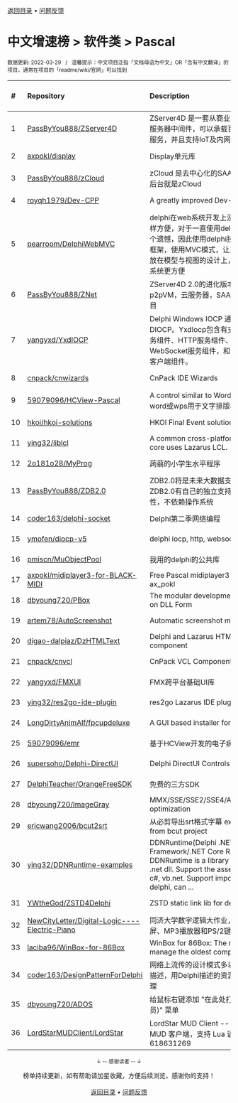 <a href="https://gitee.com/GrowingGit/GitHub-Chinese-Top-Charts#github中文排行榜">返回目录</a> • <a href="/content/docs/feedback.md">问题反馈</a>

# 中文增速榜 > 软件类 > Pascal
<sub>数据更新: 2022-03-29&nbsp;&nbsp;&nbsp;/&nbsp;&nbsp;&nbsp;温馨提示：中文项目泛指「文档母语为中文」OR「含有中文翻译」的项目，通常在项目的「readme/wiki/官网」可以找到</sub>

|#|Repository|Description|Stars|Average daily growth|Updated|
|:-|:-|:-|:-|:-|:-|
|1|[PassByYou888/ZServer4D](https://github.com/PassByYou888/ZServer4D)|ZServer4D 是一套从商业项目剥离而出的云服务器中间件，可以承载百万级的分布式负载服务，并且支持IoT及内网穿透|228|0|2022-02-15|
|2|[axpokl/display](https://github.com/axpokl/display)|Display单元库|5|0|2021-12-18|
|3|[PassByYou888/zCloud](https://github.com/PassByYou888/zCloud)|zCloud 是去中心化的SAAS后台框架，SAAS后台就是zCloud|11|0|2022-03-06|
|4|[royqh1979/Dev-CPP](https://github.com/royqh1979/Dev-CPP)|A greatly improved Dev-Cpp|325|0|2021-10-03|
|5|[pearroom/DelphiWebMVC](https://github.com/pearroom/DelphiWebMVC)|delphi在web系统开发上没有像java或php 这样方便，对于一直使用delphi的工程师来说是个遗憾，因此使用delphi技术开发了一套Web框架，使用MVC模式，让工程师只需把精力放在模型与视图的设计上，让delphi开发web系统更方便|26|0|2022-03-09|
|6|[PassByYou888/ZNet](https://github.com/PassByYou888/ZNet)|ZServer4D 2.0的进化版本，也是未来对p2pVM，云服务器，SAAS系统支持的核心项目|22|0|2022-03-28|
|7|[yangyxd/YxdIOCP](https://github.com/yangyxd/YxdIOCP)|Delphi Windows IOCP 通讯模型封装，基于DIOCP。YxdIocp包含有支持大并发的TCP服务组件、HTTP服务组件、UDP服务组件、WebSocket服务组件，和TCP、UDP等基础客户端组件。|77|0|2022-01-14|
|8|[cnpack/cnwizards](https://github.com/cnpack/cnwizards)|CnPack IDE Wizards|441|0|2022-03-28|
|9|[59079096/HCView-Pascal](https://github.com/59079096/HCView-Pascal)|A control similar to Word or WPS(一个类似word或wps用于文字排版相关功能的控件)|65|0|2022-03-27|
|10|[hkoi/hkoi-solutions](https://github.com/hkoi/hkoi-solutions)|HKOI Final Event solutions|10|0|2022-02-03|
|11|[ying32/liblcl](https://github.com/ying32/liblcl)|A common cross-platform GUI library, the core uses Lazarus LCL.|65|0|2022-03-12|
|12|[2o181o28/MyProg](https://github.com/2o181o28/MyProg)|蒟蒻的小学生水平程序|5|0|2022-03-17|
|13|[PassByYou888/ZDB2.0](https://github.com/PassByYou888/ZDB2.0)|ZDB2.0将是未来大数据支持的内核，ZDB2.0有自己的独立支持体系，跨平台特性，不依赖操作系统|17|0|2021-10-21|
|14|[coder163/delphi-socket](https://github.com/coder163/delphi-socket)|Delphi第二季网络编程|6|0|2021-10-26|
|15|[ymofen/diocp-v5](https://github.com/ymofen/diocp-v5)|delphi iocp, http, websocket, ntrip|206|0|2022-02-19|
|16|[pmiscn/MuObjectPool](https://github.com/pmiscn/MuObjectPool)|我用的delphi的公共库|5|0|2021-11-22|
|17|[axpokl/midiplayer3-for-BLACK-MIDI](https://github.com/axpokl/midiplayer3-for-BLACK-MIDI)|Free Pascal midiplayer3 for Black MIDI by ax_pokl|12|0|2022-03-27|
|18|[dbyoung720/PBox](https://github.com/dbyoung720/PBox)|The modular development platform based on DLL Form|37|0|2022-03-19|
|19|[artem78/AutoScreenshot](https://github.com/artem78/AutoScreenshot)|Automatic screenshot maker for Windows|35|0|2021-12-14|
|20|[digao-dalpiaz/DzHTMLText](https://github.com/digao-dalpiaz/DzHTMLText)|Delphi and Lazarus HTML Label component|97|0|2022-03-27|
|21|[cnpack/cnvcl](https://github.com/cnpack/cnvcl)|CnPack VCL Components|249|0|2022-03-26|
|22|[yangyxd/FMXUI](https://github.com/yangyxd/FMXUI)|FMX跨平台基础UI库|201|0|2022-03-26|
|23|[ying32/res2go-ide-plugin](https://github.com/ying32/res2go-ide-plugin)|res2go Lazarus IDE plug-in|14|0|2022-02-25|
|24|[LongDirtyAnimAlf/fpcupdeluxe](https://github.com/LongDirtyAnimAlf/fpcupdeluxe)|A GUI based installer for FPC and Lazarus|278|0|2022-02-24|
|25|[59079096/emr](https://github.com/59079096/emr)|基于HCView开发的电子病历程序|36|0|2022-03-20|
|26|[supersoho/Delphi-DirectUI](https://github.com/supersoho/Delphi-DirectUI)|Delphi DirectUI Controls|52|0|2022-02-20|
|27|[DelphiTeacher/OrangeFreeSDK](https://github.com/DelphiTeacher/OrangeFreeSDK)|免费的三方SDK|31|0|2021-12-14|
|28|[dbyoung720/ImageGray](https://github.com/dbyoung720/ImageGray)|MMX/SSE/SSE2/SSE4/AVX/AVX2/AVX512 optimization|13|0|2022-02-20|
|29|[ericwang2006/bcut2srt](https://github.com/ericwang2006/bcut2srt)|从必剪导出srt格式字幕 export srt subtitle from bcut project|10|0|2022-01-29|
|30|[ying32/DDNRuntime-examples](https://github.com/ying32/DDNRuntime-examples)|DDNRuntime(Delphi .NET Framework/.NET Core Runtime) example. DDNRuntime is a library for Delphi to call .net dll. Support the assembly written by c#, vb.net. Support importing .net dll to delphi, can  ...|14|0|2021-12-10|
|31|[YWtheGod/ZSTD4Delphi](https://github.com/YWtheGod/ZSTD4Delphi)|ZSTD static link lib for delphi|23|0|2022-03-23|
|32|[NewCityLetter/Digital-Logic----Electric-Piano](https://github.com/NewCityLetter/Digital-Logic----Electric-Piano)|同济大学数字逻辑大作业，基于OLED显示屏、MP3播放器和PS/2键盘的电子琴|3|0|2022-01-07|
|33|[laciba96/WinBox-for-86Box](https://github.com/laciba96/WinBox-for-86Box)|WinBox for 86Box: The newest way to manage the oldest computers.|60|0|2022-01-05|
|34|[coder163/DesignPatternForDelphi](https://github.com/coder163/DesignPatternForDelphi)|网络上流传的设计模式多以Java、C++语言描述，用Delphi描述的资源几乎为零，特此整理|4|0|2021-11-21|
|35|[dbyoung720/ADOS](https://github.com/dbyoung720/ADOS)|给鼠标右键添加 "在此处打开命令窗口(管理员)" 菜单|2|0|2021-10-28|
|36|[LordStarMUDClient/LordStar](https://github.com/LordStarMUDClient/LordStar)|LordStar MUD Client -- 最好用的中文 MUD 客户端，支持 Lua 语言，QQ 交流群: 618631269|20|0|2022-01-11|

<div align="center">
    <p><sub>↓ -- 感谢读者 -- ↓</sub></p>
    榜单持续更新，如有帮助请加星收藏，方便后续浏览，感谢你的支持！
</div>

<br/>

<div align="center"><a href="https://gitee.com/GrowingGit/GitHub-Chinese-Top-Charts#github中文排行榜">返回目录</a> • <a href="/content/docs/feedback.md">问题反馈</a></div>
